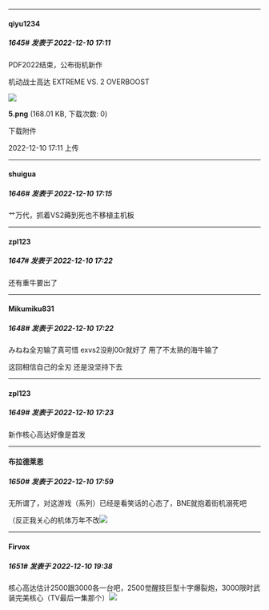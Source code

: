 

*****

####  qiyu1234  
##### 1645#       发表于 2022-12-10 17:11

PDF2022结束，公布街机新作

机动战士高达 EXTREME VS. 2 OVERBOOST

<img src="https://img.saraba1st.com/forum/202212/10/171147aqm77zm4ppp72mn7.png" referrerpolicy="no-referrer">

<strong>5.png</strong> (168.01 KB, 下载次数: 0)

下载附件

2022-12-10 17:11 上传

*****

####  shuigua  
##### 1646#       发表于 2022-12-10 17:15

艹万代，抓着VS2薅到死也不移植主机板

*****

####  zpl123  
##### 1647#       发表于 2022-12-10 17:22

还有重牛要出了



*****

####  Mikumiku831  
##### 1648#       发表于 2022-12-10 17:22

みねね全刃输了真可惜 exvs2没削00r就好了 用了不太熟的海牛输了

这回相信自己的全刃 还是没坚持下去

*****

####  zpl123  
##### 1649#       发表于 2022-12-10 17:23

新作核心高达好像是首发



*****

####  布拉德莱恩  
##### 1650#       发表于 2022-12-10 17:59

无所谓了，对这游戏（系列）已经是看笑话的心态了，BNE就抱着街机溺死吧

（反正我关心的机体万年不改<img src="https://static.saraba1st.com/image/smiley/face2017/037.png" referrerpolicy="no-referrer">



*****

####  Firvox  
##### 1651#       发表于 2022-12-10 19:38

核心高达估计2500跟3000各一台吧，2500觉醒技巨型十字爆裂炮，3000限时武装完美核心（TV最后一集那个）<img src="https://static.saraba1st.com/image/smiley/face2017/067.png" referrerpolicy="no-referrer">

